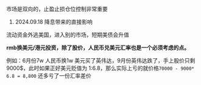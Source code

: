 
市场是双向的，止盈止损仓位控制非常重要
  

1. 2024.09.18 降息带来的直接影响

流动资金外逃美国，进入别的市场，短期美债会升值

  

**rmb换美元/港元投资，除了股价，人民币兑美元汇率也是一个必须考虑的点。**

例如：6月份7w 人民币换1w 美元买了英伟达，9月份英伟达跌了，手上股价只剩9000$，此时如果正好美元贬值为 1:6.8，那么实际上亏的就价格```70000 - 9000* 6.8‎ = 8,800``` 还多亏了一份汇率差价